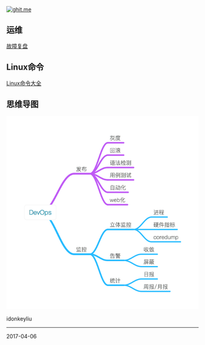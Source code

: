 [![ghit.me](https://ghit.me/badge.svg?repo=idonkeyliu/DevOps-Book)](https://ghit.me/repo/idonkeyliu/DevOps-Book)

## 运维
[故障复盘](http://mp.weixin.qq.com/s/6-zJmCXMJ-Rw0CuH9UWj2Q)

## Linux命令
[Linux命令大全](http://man.linuxde.net/)

## 思维导图
![](./images/DevOps.png)

idonkeyliu

---
2017-04-06

